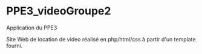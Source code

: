 # PPE3_videoGroupe2
Application du PPE3

Site Web de location de video réalisé en php/html/css à partir d'un template fourni.
